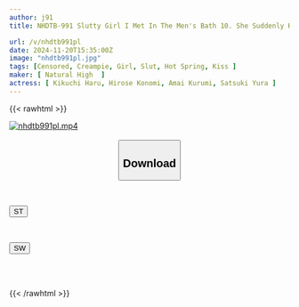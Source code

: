```yaml
---
author: j91
title: NHDTB-991 Slutty Girl I Met In The Men's Bath 10. She Suddenly Kissed Me And We Had Sex, And I Couldn't Resist And Ended Up Cumming In Her Vagina Many Times.

url: /v/nhdtb991pl
date: 2024-11-20T15:35:00Z
image: "nhdtb991pl.jpg"
tags: [Censored, Creampie, Girl, Slut, Hot Spring, Kiss	]
maker: [ Natural High  ]
actress: [ Kikuchi Haru, Hirose Konomi, Amai Kurumi, Satsuki Yura ]
---
```



{{< rawhtml >}}

<div class="video" data-videoid="QP2rxrA2qvS0m4p">
    <a href="javascript:;">
        <img src="/v/nhdtb991pl/nhdtb991pl.jpg" width="WIDTH" height="HEIGHT" alt="nhdtb991pl.mp4" loading="lazy">
    </a>
</div>

<script type="text/javascript" src="https://j91.asia/asset/on-demand-st.js"></script>

<br>
  <link rel="stylesheet" href="https://j91.asia/asset/bs5.css">
  
  <center>
  <button class="btn btn-primary" type="button" data-bs-toggle="collapse" data-bs-target=".multi-collapse" aria-expanded="false" aria-controls="multiCollapseExample1 multiCollapseExample2"><h2>Download</h2></button></center>
</p>
<div class="row">
  <div class="col">
    <div class="collapse multi-collapse" id="multiCollapseExample1">
      <div class="card card-body">
	      	      <br>
<div class="buttons">  
<p><a href="/v/nhdtb991pl/st.html" target="_blank"><button class="btn-hover color-3"><i class="fa fa-download"></i> ST</button></a></p></div>
    </div>
  </div>
</div>
  <div class="col">
    <div class="collapse multi-collapse" id="multiCollapseExample2">
      <div class="card card-body">
	      <br>
<div class="buttons">
<p><a href="/v/nhdtb991pl/sw.html" target="_blank"><button class="btn-hover color-2"><i class="fa fa-download"></i> SW</button></a></p></div>
<br><br>
      </div>
    </div>
  </div>
</div>

{{< /rawhtml >}}